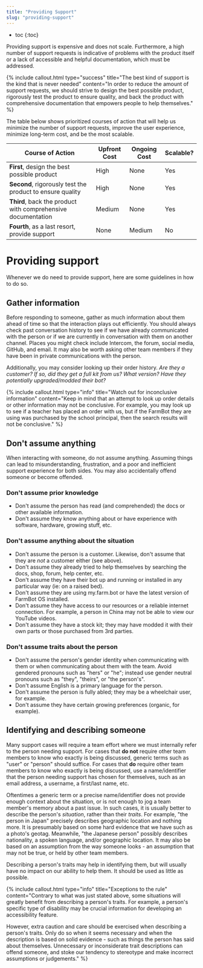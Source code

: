 ```yaml
---
title: "Providing Support"
slug: "providing-support"
---
```


* toc
{:toc}

Providing support is expensive and does not scale. Furthermore, a high number of support requests is indicative of problems with the product itself or a lack of accessible and helpful documentation, which must be addressed.

{%
include callout.html
type="success"
title="The best kind of support is the kind that is never needed"
content="In order to reduce the amount of support requests, we should strive to design the best possible product, rigorously test the product to ensure quality, and back the product with comprehensive documentation that empowers people to help themselves."
%}

The table below shows prioritized courses of action that will help us minimize the number of support requests, improve the user experience, minimize long-term cost, and be the most scalable.

|Course of Action              |Upfront Cost                  |Ongoing Cost                  |Scalable?                     |
|------------------------------|------------------------------|------------------------------|------------------------------|
|**First**, design the best possible product|High                          |None                          |Yes
|**Second**, rigorously test the product to ensure quality|High                          |None                          |Yes
|**Third**, back the product with comprehensive documentation|Medium                        |None                          |Yes
|**Fourth**, as a last resort, provide support|None                          |Medium                        |No

# Providing support
Whenever we do need to provide support, here are some guidelines in how to do so.

## Gather information
Before responding to someone, gather as much information about them ahead of time so that the interaction plays out efficiently. You should always check past conversation history to see if we have already communicated with the person or if we are currently in conversation with them on another channel. Places you might check include Intercom, the forum, social media, GitHub, and email. It may also be worth asking other team members if they have been in private communications with the person.

Additionally, you may consider looking up their order history. *Are they a customer? If so, did they get a full kit from us? What version? Have they potentially upgraded/modded their bot?*

{%
include callout.html
type="info"
title="Watch out for inconclusive information"
content="Keep in mind that an attempt to look up order details or other information may not be conclusive. For example, you may look up to see if a teacher has placed an order with us, but if the FarmBot they are using was purchased by the school principal, then the search results will not be conclusive."
%}

## Don't assume anything
When interacting with someone, do not assume anything. Assuming things can lead to misunderstanding, frustration, and a poor and inefficient support experience for both sides. You may also accidentally offend someone or become offended.

### Don't assume prior knowledge
  * Don't assume the person has read (and comprehended) the docs or other available information.
  * Don't assume they know anything about or have experience with software, hardware, growing stuff, etc.

### Don't assume anything about the situation
  * Don't assume the person is a customer. Likewise, don't assume that they are _not_ a customer either (see above).
  * Don't assume they already tried to help themselves by searching the docs, shop, forum, help center, etc.
  * Don't assume they have their bot up and running or installed in any particular way (ie: on a raised bed).
  * Don't assume they are using my.farm.bot or have the latest version of FarmBot OS installed.
  * Don't assume they have access to our resources or a reliable internet connection. For example, a person in China may not be able to view our YouTube videos.
  * Don't assume they have a stock kit; they may have modded it with their own parts or those purchased from 3rd parties.

### Don't assume traits about the person
  * Don't assume the person's gender identity when communicating with them or when communicating about them with the team. Avoid gendered pronouns such as "hers" or "he"; instead use gender neutral pronouns such as "they", "theirs", or "the person's".
  * Don't assume English is a primary language for the person.
  * Don't assume the person is fully abled; they may be a wheelchair user, for example.
  * Don't assume they have certain growing preferences (organic, for example).

## Identifying and describing someone
Many support cases will require a team effort where we must internally refer to the person needing support. For cases that **do not** require other team members to know who exactly is being discussed, generic terms such as "user" or "person" should suffice. For cases that **do** require other team members to know who exactly is being discussed, use a name/identifier that the person needing support has chosen for themselves, such as an email address, a username, a first/last name, etc.

Oftentimes a generic term or a precise name/identifier does not provide enough context about the situation, or is not enough to jog a team member's memory about a past issue. In such cases, it is usually better to describe the person's *situation*, rather than their *traits*. For example, "the person in Japan" precisely describes geographic location and nothing more. It is presumably based on some hard evidence that we have such as a photo's geotag. Meanwhile, "the Japanese person" possibly describes nationality, a spoken language, and/or geographic location. It may also be based on an assumption from the way someone looks - an assumption that may not be true, or held by other team members.

Describing a person's traits may help in identifying them, but will usually have no impact on our ability to help them. It should be used as little as possible.

{%
include callout.html
type="info"
title="Exceptions to the rule"
content="Contrary to what was just stated above, some situations will greatly benefit from describing a person's traits. For example, a person's specific type of disability may be crucial information for developing an accessibility feature.

However, extra caution and care should be exercised when describing a person's traits. Only do so when it seems necessary and when the description is based on solid evidence - such as things the person has said about themselves. Unnecessary or inconsiderate trait descriptions can offend someone, and stoke our tendency to stereotype and make incorrect assumptions or judgements."
%}



<style>
.hub-container {
  max-width: 1350px;
}
.value-icon {
  display: inline-block;
  height: 18px;
  margin-bottom: -2px;
}
  
a[title="Guides"] {
  color: #f4f4f4!important;
  border-bottom: 5px solid #f4f4f4;
  padding-bottom: 20px!important;
}
  
a[title="Guides"]:hover {
  color: white!important;
  border-bottom-color: white;
}
  
#hub-header li a:hover {
  box-shadow: none!important;
}
</style>

<meta name="theme-color" content="#434343">

